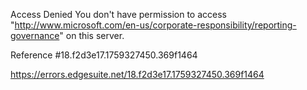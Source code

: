 Access Denied
You don't have permission to access "http://www.microsoft.com/en-us/corporate-responsibility/reporting-governance" on this server.

Reference #18.f2d3e17.1759327450.369f1464

https://errors.edgesuite.net/18.f2d3e17.1759327450.369f1464